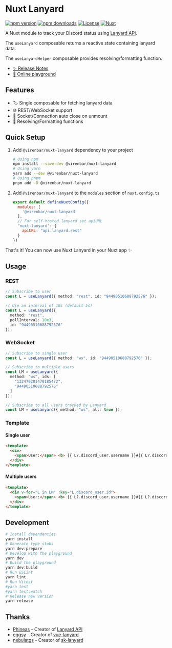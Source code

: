 # Nuxt Lanyard

[![npm version][npm-version-src]][npm-version-href]
[![npm downloads][npm-downloads-src]][npm-downloads-href]
[![License][license-src]][license-href]
[![Nuxt][nuxt-src]][nuxt-href]

A Nuxt module to track your Discord status using [Lanyard API](https://github.com/Phineas/lanyard/).

The `useLanyard` composable returns a reactive state containing lanyard data.

The `useLanyardHelper` composable provides resolving/formatting function.

- [✨ Release Notes](/CHANGELOG.md)
- [🏀 Online playground](https://stackblitz.com/github/virenbar/nuxt-lanyard?file=playground%2Fapp.vue)
<!-- - [📖 Documentation](https://example.com) -->

## Features

- 🏷️ Single composable for fetching lanyard data
- 🌐 REST/WebSocket support
- 🧹 Socket/Connection auto close on unmount
- 📃 Resolving/Formatting functions

## Quick Setup

1. Add `@virenbar/nuxt-lanyard` dependency to your project

    ```bash
    # Using npm
    npm install --save-dev @virenbar/nuxt-lanyard
    # Using yarn
    yarn add --dev @virenbar/nuxt-lanyard
    # Using pnpm
    pnpm add -D @virenbar/nuxt-lanyard
    ```

2. Add `@virenbar/nuxt-lanyard` to the `modules` section of `nuxt.config.ts`

    ```js
    export default defineNuxtConfig({
      modules: [
        '@virenbar/nuxt-lanyard'
      ],
      // For self-hosted lanyard set apiURL
      "nuxt-lanyard": {
        apiURL: "api.lanyard.rest"
      }
    })
    ```

That's it! You can now use Nuxt Lanyard in your Nuxt app ✨

## Usage

### REST

```ts
// Subscribe to user
const L = useLanyard({ method: "rest", id: "94490510688792576" });
```

```ts
// Use an interval of 10s (default 5s)
const L = useLanyard({
  method: "rest",
  pollInterval: 10e3,
  id: "94490510688792576"
});
```

### WebSocket

```ts
// Subscribe to single user
const L = useLanyard({ method: "ws", id: "94490510688792576" });
```

```ts
// Subscribe to multiple users
const LM = useLanyard({
  method: "ws", ids: [
    "132479201470185472",
    "94490510688792576"
  ]
});
```

```ts
// Subscribe to all users tracked by Lanyard
const LM = useLanyard({ method: "ws", all: true });
```

### Template

#### Single user

```html
<template>
  <div>
    <span>User:</span> <b> {{ L?.discord_user.username }}#{{ L?.discord_user.discriminator }}</b>
  </div>
</template>
```

#### Multiple users

```html
<template>
  <div v-for="L in LM" :key="L.discord_user.id">
    <span>User:</span> <b> {{ L?.discord_user.username }}#{{ L?.discord_user.discriminator }}</b>
  </div>
</template>
```

## Development

```bash
# Install dependencies
yarn install
# Generate type stubs
yarn dev:prepare
# Develop with the playground
yarn dev
# Build the playground
yarn dev:build
# Run ESLint
yarn lint
# Run Vitest
#yarn test
#yarn test:watch
# Release new version
yarn release
```

## Thanks

- [Phineas](https://github.com/Phineas) - Creator of [Lanyard API](https://github.com/Phineas/lanyard)
- [eggsy](https://github.com/eggsy) - Creator of [vue-lanyard](https://github.com/eggsy/vue-lanyard)
- [nebulatgs](https://github.com/nebulatgs) - Creator of [sk-lanyard](https://github.com/nebulatgs/sk-lanyard)

<!-- Badges -->
[npm-version-src]: https://img.shields.io/npm/v/@virenbar/nuxt-lanyard/latest.svg?style=flat&colorA=18181B&colorB=28CF8D
[npm-version-href]: https://npmjs.com/package/@virenbar/nuxt-lanyard

[npm-downloads-src]: https://img.shields.io/npm/dm/@virenbar/nuxt-lanyard.svg?style=flat&colorA=18181B&colorB=28CF8D
[npm-downloads-href]: https://npmjs.com/package/@virenbar/nuxt-lanyard

[license-src]: https://img.shields.io/npm/l/@virenbar/nuxt-lanyard.svg?style=flat&colorA=18181B&colorB=28CF8D
[license-href]: https://npmjs.com/package/@virenbar/nuxt-lanyard

[nuxt-src]: https://img.shields.io/badge/Nuxt-18181B?logo=nuxt.js
[nuxt-href]: https://nuxt.com
